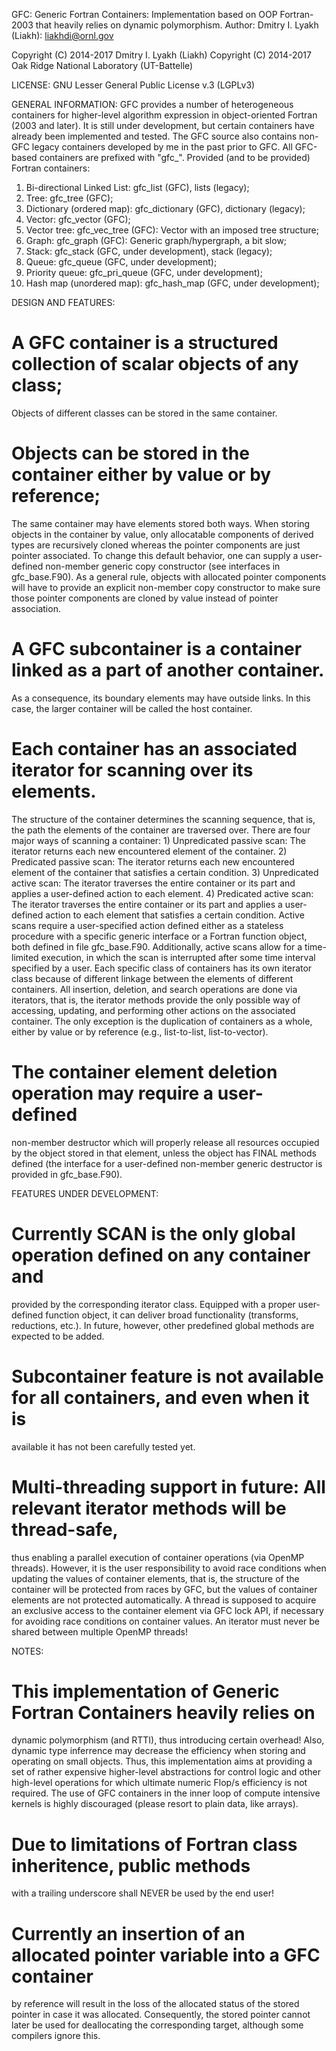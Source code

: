 GFC: Generic Fortran Containers: Implementation based on OOP Fortran-2003
     that heavily relies on dynamic polymorphism.
Author: Dmitry I. Lyakh (Liakh): liakhdi@ornl.gov

Copyright (C) 2014-2017 Dmitry I. Lyakh (Liakh)
Copyright (C) 2014-2017 Oak Ridge National Laboratory (UT-Battelle)

LICENSE: GNU Lesser General Public License v.3 (LGPLv3)

GENERAL INFORMATION:
 GFC provides a number of heterogeneous containers for higher-level
 algorithm expression in object-oriented Fortran (2003 and later).
 It is still under development, but certain containers have already
 been implemented and tested. The GFC source also contains non-GFC
 legacy containers developed by me in the past prior to GFC.
 All GFC-based containers are prefixed with "gfc_".
 Provided (and to be provided) Fortran containers:
 1. Bi-directional Linked List: gfc_list (GFC), lists (legacy);
 2. Tree: gfc_tree (GFC);
 3. Dictionary (ordered map): gfc_dictionary (GFC), dictionary (legacy);
 4. Vector: gfc_vector (GFC);
 5. Vector tree: gfc_vec_tree (GFC): Vector with an imposed tree structure;
 6. Graph: gfc_graph (GFC): Generic graph/hypergraph, a bit slow;
 7. Stack: gfc_stack (GFC, under development), stack (legacy);
 8. Queue: gfc_queue (GFC, under development);
 9. Priority queue: gfc_pri_queue (GFC, under development);
 10. Hash map (unordered map): gfc_hash_map (GFC, under development);

DESIGN AND FEATURES:
 # A GFC container is a structured collection of scalar objects of any class;
   Objects of different classes can be stored in the same container.
 # Objects can be stored in the container either by value or by reference;
   The same container may have elements stored both ways.
   When storing objects in the container by value, only allocatable components
   of derived types are recursively cloned whereas the pointer components
   are just pointer associated. To change this default behavior, one can
   supply a user-defined non-member generic copy constructor (see interfaces
   in gfc_base.F90). As a general rule, objects with allocated pointer components
   will have to provide an explicit non-member copy constructor to make sure
   those pointer components are cloned by value instead of pointer association.
 # A GFC subcontainer is a container linked as a part of another container.
   As a consequence, its boundary elements may have outside links.
   In this case, the larger container will be called the host container.
 # Each container has an associated iterator for scanning over its elements.
   The structure of the container determines the scanning sequence, that is,
   the path the elements of the container are traversed over.
   There are four major ways of scanning a container:
    1) Unpredicated passive scan: The iterator returns each new encountered
       element of the container.
    2) Predicated passive scan: The iterator returns each new encountered
       element of the container that satisfies a certain condition.
    3) Unpredicated active scan: The iterator traverses the entire container
       or its part and applies a user-defined action to each element.
    4) Predicated active scan: The iterator traverses the entire container
       or its part and applies a user-defined action to each element that
       satisfies a certain condition.
   Active scans require a user-specified action defined either as a stateless
   procedure with a specific generic interface or a Fortran function object,
   both defined in file gfc_base.F90.
   Additionally, active scans allow for a time-limited execution, in which
   the scan is interrupted after some time interval specified by a user.
   Each specific class of containers has its own iterator class because
   of different linkage between the elements of different containers.
   All insertion, deletion, and search operations are done via iterators,
   that is, the iterator methods provide the only possible way of accessing,
   updating, and performing other actions on the associated container.
   The only exception is the duplication of containers as a whole,
   either by value or by reference (e.g., list-to-list, list-to-vector).
 # The container element deletion operation may require a user-defined
   non-member destructor which will properly release all resources occupied
   by the object stored in that element, unless the object has FINAL methods
   defined (the interface for a user-defined non-member generic destructor
   is provided in gfc_base.F90).

 FEATURES UNDER DEVELOPMENT:
 # Currently SCAN is the only global operation defined on any container and
   provided by the corresponding iterator class. Equipped with a proper user-defined
   function object, it can deliver broad functionality (transforms, reductions, etc.).
   In future, however, other predefined global methods are expected to be added.
 # Subcontainer feature is not available for all containers, and even when it is
   available it has not been carefully tested yet.
 # Multi-threading support in future: All relevant iterator methods will be thread-safe,
   thus enabling a parallel execution of container operations (via OpenMP threads).
   However, it is the user responsibility to avoid race conditions
   when updating the values of container elements, that is, the structure
   of the container will be protected from races by GFC, but the values of
   container elements are not protected automatically. A thread is supposed to
   acquire an exclusive access to the container element via GFC lock API,
   if necessary for avoiding race conditions on container values.
   An iterator must never be shared between multiple OpenMP threads!

NOTES:
 # This implementation of Generic Fortran Containers heavily relies on
   dynamic polymorphism (and RTTI), thus introducing certain overhead! Also,
   dynamic type inferrence may decrease the efficiency when storing and
   operating on small objects. Thus, this implementation aims at providing a set
   of rather expensive higher-level abstractions for control logic and other
   high-level operations for which ultimate numeric Flop/s efficiency is not
   required. The use of GFC containers in the inner loop of compute intensive
   kernels is highly discouraged (please resort to plain data, like arrays).
 # Due to limitations of Fortran class inheritence, public methods
   with a trailing underscore shall NEVER be used by the end user!
 # Currently an insertion of an allocated pointer variable into a GFC container
   by reference will result in the loss of the allocated status of the stored
   pointer in case it was allocated. Consequently, the stored pointer cannot
   later be used for deallocating the corresponding target, although some
   compilers ignore this.
